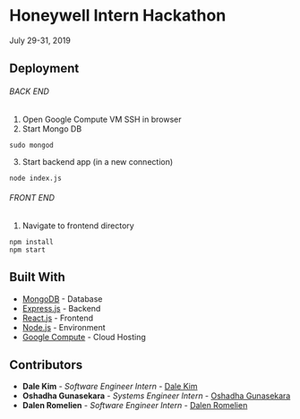 # Honeywell Intern Hackathon

July 29-31, 2019


## Deployment
###### BACK END
1. Open Google Compute VM SSH in browser
2. Start Mongo DB
```
sudo mongod
```
3. Start backend app (in a new connection)
```
node index.js
```
###### FRONT END
1. Navigate to frontend directory
```
npm install
npm start
```

## Built With
* [MongoDB](https://www.mongodb.com/) - Database
* [Express.js](https://expressjs.com/) - Backend
* [React.js](https://reactjs.org/) - Frontend
* [Node.js](https://nodejs.org/en/) - Environment
* [Google Compute](https://cloud.google.com/compute/) - Cloud Hosting


## Contributors

* **Dale Kim** - *Software Engineer Intern* - [Dale Kim](https://github.com/dale-kim)
* **Oshadha Gunasekara** - *Systems Engineer Intern* - [Oshadha Gunasekara](https://github.com/osguus)
* **Dalen Romelien** - *Software Engineer Intern* - [Dalen Romelien](https://github.com/dromelie)


<!-- Template for README.md -->
<!-- https://gist.github.com/PurpleBooth/109311bb0361f32d87a2 -->
